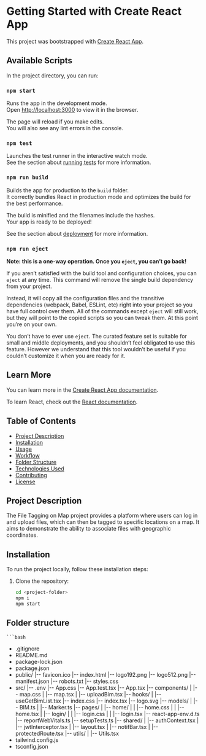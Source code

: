 # Getting Started with Create React App

This project was bootstrapped with [Create React App](https://github.com/facebook/create-react-app).

## Available Scripts

In the project directory, you can run:

### `npm start`

Runs the app in the development mode.\
Open [http://localhost:3000](http://localhost:3000) to view it in the browser.

The page will reload if you make edits.\
You will also see any lint errors in the console.

### `npm test`

Launches the test runner in the interactive watch mode.\
See the section about [running tests](https://facebook.github.io/create-react-app/docs/running-tests) for more information.

### `npm run build`

Builds the app for production to the `build` folder.\
It correctly bundles React in production mode and optimizes the build for the best performance.

The build is minified and the filenames include the hashes.\
Your app is ready to be deployed!

See the section about [deployment](https://facebook.github.io/create-react-app/docs/deployment) for more information.

### `npm run eject`

**Note: this is a one-way operation. Once you `eject`, you can’t go back!**

If you aren’t satisfied with the build tool and configuration choices, you can `eject` at any time. This command will remove the single build dependency from your project.

Instead, it will copy all the configuration files and the transitive dependencies (webpack, Babel, ESLint, etc) right into your project so you have full control over them. All of the commands except `eject` will still work, but they will point to the copied scripts so you can tweak them. At this point you’re on your own.

You don’t have to ever use `eject`. The curated feature set is suitable for small and middle deployments, and you shouldn’t feel obligated to use this feature. However we understand that this tool wouldn’t be useful if you couldn’t customize it when you are ready for it.

## Learn More

You can learn more in the [Create React App documentation](https://facebook.github.io/create-react-app/docs/getting-started).

To learn React, check out the [React documentation](https://reactjs.org/).

## Table of Contents

- [Project Description](#project-description)
- [Installation](#installation)
- [Usage](#usage)
- [Workflow](#workflow)
- [Folder Structure](#folder-structure)
- [Technologies Used](#technologies-used)
- [Contributing](#contributing)
- [License](#license)

## Project Description

The File Tagging on Map project provides a platform where users can log in and upload files, which can then be tagged to specific locations on a map. It aims to demonstrate the ability to associate files with geographic coordinates.

## Installation

To run the project locally, follow these installation steps:

1. Clone the repository:

   ```bash
   cd <project-folder>
   npm i
   npm start

## Folder structure

    ```bash
- .gitignore
- README.md
- package-lock.json
- package.json
- public/
   |-- favicon.ico
   |-- index.html
   |-- logo192.png
   |-- logo512.png
   |-- manifest.json
   |-- robots.txt
   |-- styles.css
- src/
   |-- .env
   |-- App.css
   |-- App.test.tsx
   |-- App.tsx
   |-- components/
   |   |-- map.css
   |   |-- map.tsx
   |   |-- uploadBim.tsx
   |-- hooks/
   |   |-- useGetBimList.tsx
   |-- index.css
   |-- index.tsx
   |-- logo.svg
   |-- models/
   |   |-- BIM.ts
   |   |-- Marker.ts
   |-- pages/
   |   |-- home/
   |   |   |-- home.css
   |   |   |-- home.tsx
   |   |-- login/
   |   |   |-- login.css
   |   |   |-- login.tsx
   |-- react-app-env.d.ts
   |-- reportWebVitals.ts
   |-- setupTests.ts
   |-- shared/
   |   |-- authContext.tsx
   |   |-- jwtInterceptor.tsx
   |   |-- layout.tsx
   |   |-- notifBar.tsx
   |   |-- protectedRoute.tsx
   |-- utils/
   |   |-- Utils.tsx
- tailwind.config.js
- tsconfig.json
```


